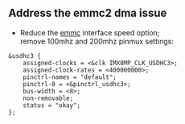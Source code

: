 ## Address the emmc2 dma issue

* Reduce the [emmc](https://github.com/compulab-yokneam/linux-compulab/blob/linux-compulab_v6.1.22/arch/arm64/boot/dts/compulab/ucm-imx8m-plus.dtsi#L426-L436) interface speed option;<br>
remove 100mhz and 200mhz pinmux settings:
```
&usdhc3 {
	assigned-clocks = <&clk IMX8MP_CLK_USDHC3>;
	assigned-clock-rates = <400000000>;
	pinctrl-names = "default";
	pinctrl-0 = <&pinctrl_usdhc3>;
	bus-width = <8>;
	non-removable;
	status = "okay";
};
```
